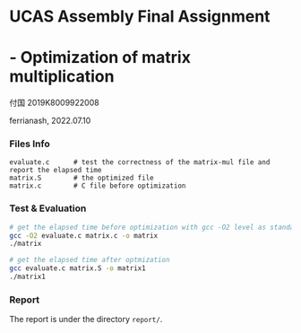 # UCAS Assembly Final Assignment 

# - Optimization of matrix multiplication

付国 2019K8009922008

ferrianash, 2022.07.10

### Files Info

```shell
evaluate.c		# test the correctness of the matrix-mul file and report the elapsed time
matrix.S		# the optimized file
matrix.c		# C file before optimization
```

### Test & Evaluation

```sh
# get the elapsed time before optimization with gcc -O2 level as standard
gcc -O2 evaluate.c matrix.c -o matrix
./matrix

# get the elapsed time after optmization
gcc evaluate.c matrix.S -o matrix1
./matrix1
```

### Report

The report is under the directory `report/`.